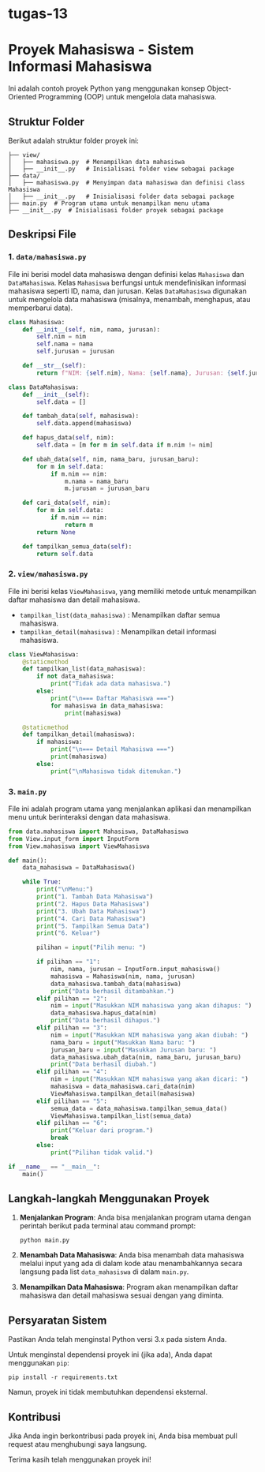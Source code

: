 # tugas-13

# Proyek Mahasiswa - Sistem Informasi Mahasiswa

Ini adalah contoh proyek Python yang menggunakan konsep Object-Oriented Programming (OOP) untuk mengelola data mahasiswa.

## Struktur Folder

Berikut adalah struktur folder proyek ini:

```
├── view/
│   ├── mahasiswa.py  # Menampilkan data mahasiswa
│   ├── __init__.py   # Inisialisasi folder view sebagai package
├── data/
│   ├── mahasiswa.py  # Menyimpan data mahasiswa dan definisi class Mahasiswa
│   ├── __init__.py   # Inisialisasi folder data sebagai package
├── main.py  # Program utama untuk menampilkan menu utama
├── __init__.py  # Inisialisasi folder proyek sebagai package
```

## Deskripsi File

### 1. `data/mahasiswa.py`
File ini berisi model data mahasiswa dengan definisi kelas `Mahasiswa` dan `DataMahasiswa`. Kelas `Mahasiswa` berfungsi untuk mendefinisikan informasi mahasiswa seperti ID, nama, dan jurusan. Kelas `DataMahasiswa` digunakan untuk mengelola data mahasiswa (misalnya, menambah, menghapus, atau memperbarui data).
```python
class Mahasiswa:
    def __init__(self, nim, nama, jurusan):
        self.nim = nim
        self.nama = nama
        self.jurusan = jurusan

    def __str__(self):
        return f"NIM: {self.nim}, Nama: {self.nama}, Jurusan: {self.jurusan}"

class DataMahasiswa:
    def __init__(self):
        self.data = []

    def tambah_data(self, mahasiswa):
        self.data.append(mahasiswa)

    def hapus_data(self, nim):
        self.data = [m for m in self.data if m.nim != nim]

    def ubah_data(self, nim, nama_baru, jurusan_baru):
        for m in self.data:
            if m.nim == nim:
                m.nama = nama_baru
                m.jurusan = jurusan_baru

    def cari_data(self, nim):
        for m in self.data:
            if m.nim == nim:
                return m
        return None

    def tampilkan_semua_data(self):
        return self.data

````
### 2. `view/mahasiswa.py`
File ini berisi kelas `ViewMahasiswa`, yang memiliki metode untuk menampilkan daftar mahasiswa dan detail mahasiswa.

- `tampilkan_list(data_mahasiswa)` : Menampilkan daftar semua mahasiswa.
- `tampilkan_detail(mahasiswa)` : Menampilkan detail informasi mahasiswa.
```python
class ViewMahasiswa:
    @staticmethod
    def tampilkan_list(data_mahasiswa):
        if not data_mahasiswa:
            print("Tidak ada data mahasiswa.")
        else:
            print("\n=== Daftar Mahasiswa ===")
            for mahasiswa in data_mahasiswa:
                print(mahasiswa)

    @staticmethod
    def tampilkan_detail(mahasiswa):
        if mahasiswa:
            print("\n=== Detail Mahasiswa ===")
            print(mahasiswa)
        else:
            print("\nMahasiswa tidak ditemukan.")

````
### 3. `main.py`
File ini adalah program utama yang menjalankan aplikasi dan menampilkan menu untuk berinteraksi dengan data mahasiswa.
```python
from data.mahasiswa import Mahasiswa, DataMahasiswa
from View.input_form import InputForm
from View.mahasiswa import ViewMahasiswa

def main():
    data_mahasiswa = DataMahasiswa()

    while True:
        print("\nMenu:")
        print("1. Tambah Data Mahasiswa")
        print("2. Hapus Data Mahasiswa")
        print("3. Ubah Data Mahasiswa")
        print("4. Cari Data Mahasiswa")
        print("5. Tampilkan Semua Data")
        print("6. Keluar")

        pilihan = input("Pilih menu: ")

        if pilihan == "1":
            nim, nama, jurusan = InputForm.input_mahasiswa()
            mahasiswa = Mahasiswa(nim, nama, jurusan)
            data_mahasiswa.tambah_data(mahasiswa)
            print("Data berhasil ditambahkan.")
        elif pilihan == "2":
            nim = input("Masukkan NIM mahasiswa yang akan dihapus: ")
            data_mahasiswa.hapus_data(nim)
            print("Data berhasil dihapus.")
        elif pilihan == "3":
            nim = input("Masukkan NIM mahasiswa yang akan diubah: ")
            nama_baru = input("Masukkan Nama baru: ")
            jurusan_baru = input("Masukkan Jurusan baru: ")
            data_mahasiswa.ubah_data(nim, nama_baru, jurusan_baru)
            print("Data berhasil diubah.")
        elif pilihan == "4":
            nim = input("Masukkan NIM mahasiswa yang akan dicari: ")
            mahasiswa = data_mahasiswa.cari_data(nim)
            ViewMahasiswa.tampilkan_detail(mahasiswa)
        elif pilihan == "5":
            semua_data = data_mahasiswa.tampilkan_semua_data()
            ViewMahasiswa.tampilkan_list(semua_data)
        elif pilihan == "6":
            print("Keluar dari program.")
            break
        else:
            print("Pilihan tidak valid.")

if __name__ == "__main__":
    main()

````
## Langkah-langkah Menggunakan Proyek

1. **Menjalankan Program**:
   Anda bisa menjalankan program utama dengan perintah berikut pada terminal atau command prompt:
   
   ```
   python main.py
   ```

2. **Menambah Data Mahasiswa**:
   Anda bisa menambah data mahasiswa melalui input yang ada di dalam kode atau menambahkannya secara langsung pada list `data_mahasiswa` di dalam `main.py`.

3. **Menampilkan Data Mahasiswa**:
   Program akan menampilkan daftar mahasiswa dan detail mahasiswa sesuai dengan yang diminta.

## Persyaratan Sistem

Pastikan Anda telah menginstal Python versi 3.x pada sistem Anda.

Untuk menginstal dependensi proyek ini (jika ada), Anda dapat menggunakan `pip`:

```
pip install -r requirements.txt
```

Namun, proyek ini tidak membutuhkan dependensi eksternal.

## Kontribusi

Jika Anda ingin berkontribusi pada proyek ini, Anda bisa membuat pull request atau menghubungi saya langsung.

Terima kasih telah menggunakan proyek ini!
